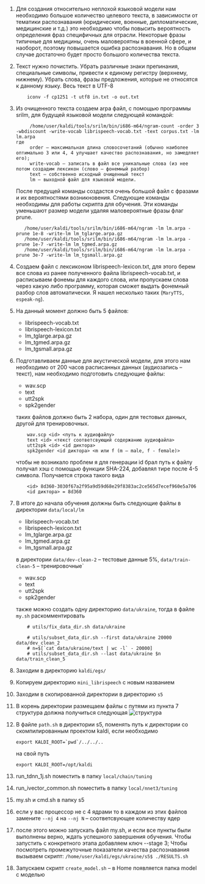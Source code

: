 1. Для создания относительно неплохой языковой модели нам необходимо большое количество целевого текста, в зависимости от тематики распознавания (юридические, военные, дипломатические, медицинские и т.д.) это необходимо чтобы повысить вероятность определения фраз специфичных для отрасли.
Некоторые фразы типичные для медицины, очень маловероятны в военной сфере, и наоборот, поэтому повышается ошибка распознавания.
Но в общем случае достаточно будет просто большого количества текста.

1. Текст нужно почистить. Убрать различные знаки препинания, специальные символы, привести к единому регистру (верхнему, нижнему). Убрать слова, фразы предложения, которые не относятся к данному языку. Весь текст в UTF-8 
    ```
        iconv -f cp1251 -t utf8 in.txt -o out.txt
    ```
   
1. Из очищенного текста создаем arpa файл, с помощью программы srilm, для будущей языковой модели следующей командой:

   ```
        /home/user/kaldi/tools/srilm/bin/i686-m64/ngram-count -order 3 -wbdiscount -write-vocab librispeech-vocab.txt -text corpus.txt -lm lm.arpa
   где
        order – максимальная длина словосочетаний (обычно наиболее оптимально 3 или 4, 4 улучшает качество распознавания, но замедляет его);
        write-vocab – записать в файл все уникальные слова (из нее потом создадим лексикон (слово – фонемный разбор)
        text – собственно исходный очищенный текст
        lm – выходной файл для языковой модели.
   ```

    После предущей команды создастся очень большой файл с фразами и их вероятностями возникновения. Следующие команды необходимы для работы скрипта для обучения. Эти команды уменьшают размер модели удаляя маловероятные фразы флаг prune.

    ```
       /home/user/kaldi/tools/srilm/bin/i686-m64/ngram -lm lm.arpa -prune 1e-8 -write-lm lm_tglarge.arpa.gz
       /home/user/kaldi/tools/srilm/bin/i686-m64/ngram -lm lm.arpa -prune 1e-7 -write-lm lm_tgmed.arpa.gz
       /home/user/kaldi/tools/srilm/bin/i686-m64/ngram -lm lm.arpa -prune 3e-7 -write-lm lm_tgsmall.arpa.gz
   ```

1. Создаем файл с лексиконом librispeech-lexicon.txt, для этого берем все слова из ранее полученного файла librispeech-vocab.txt, и расписываем фонемы для каждого слова, или пропускаем слова через какую либо программу, которая сможет выдать фонемный разбор слов автоматически. Я нашел несколько таких (`MaryTTS, espeak-ng`).

1. На данный момент должно быть 5 файлов:
    * librispeech-vocab.txt
    * librispeech-lexicon.txt
    * lm_tglarge.arpa.gz
    * lm_tgmed.arpa.gz
    * lm_tgsmall.arpa.gz
   
1. Подготавливаем данные для акустической модели, для этого нам необходимо от 200 часов расписанных данных (аудиозапись – текст), нам необходимо подготовить следующие файлы:

    * wav.scp
    * text
    * utt2spk
    * spk2gender
    
    таких файлов должно быть 2 набора, один для тестовых данных, другой для тренировочных.
    
    ```
        wav.scp <id> <путь к аудиофайлу>
        text <id> <текст соответсвующий содержанию аудиофайла>
        utt2spk <id> <id диктора>
        spk2gender <id диктора> <m или f (m – male, f - female)>
   ```
   
   чтобы не возникало проблем я для генерации id брал путь к файлу получал хэш с помощью функции SHA-224, добавлял тире после 4-5 символа.
   Получается строка такого вида
    ``` 
        <id> 8d360-3030f67a2f95a9d59d68e29f8383ac2ce565d7ecef960e5a706
        <id диктора> = 8d360
    ```
   
1. В итоге до начала обучения должны быть следующие файлы в директории `data/local/lm`

    * librispeech-vocab.txt
    * librispeech-lexicon.txt
    * lm_tglarge.arpa.gz
    * lm_tgmed.arpa.gz
    * lm_tgsmall.arpa.gz
    
    в директории `data/dev-clean-2` – тестовые данные 5%, `data/train-clean-5` – тренировочные`
    
    * wav.scp
    * text
    * utt2spk
    * spk2gender
    
    также можно создать одну директорию `data/ukraine`, тогда в файле `my.sh` раскомментировать 
    
    ```
        # utils/fix_data_dir.sh data/ukraine
       
        # utils/subset_data_dir.sh --first data/ukraine 20000 data/dev_clean_2
        # n=$[`cat data/ukraine/text | wc -l` - 20000]
        # utils/subset_data_dir.sh --last data/ukraine $n data/train_clean_5
   ```
    
1. Заходим в директорию `kaldi/egs/`

1. Копируем директорию `mini_librispeech` c новым названием

1. Заходим в скопированной директории в директорию `s5`

1. В корень директории размещаем файлы с путями из пункта 7 структура должна получиться следующая ![структура](structure.jpg)

1. В файле `path.sh` в директории s5, поменять путь к директории со скомпилированным проектом kaldi, если необходимо 
   
   ```export KALDI_ROOT=`pwd`/../../..```
   
   на свой путь
   
   ```export KALDI_ROOT=/opt/kaldi```
   
1. run_tdnn_1j.sh поместить в папку `local/chain/tuning`

1. run_ivector_common.sh поместить в папку `local/nnet3/tuning`

1. my.sh и cmd.sh в папку s5

1. если у вас процессор не с 4 ядрами то в каждом из этих файлов замените `--nj 4` на `--nj N` – соответсвующее количеству ядер

1. после этого можно запускать файл my.sh, и если все пункты были выполнены верно, ждать успешного завершения обучения. 
   Чтобы запустить с конкретного этапа добавляем ключ --stage 3; 
   Чтобы посмотреть промежуточные показатели качества распознавания вызываем скрипт:
   `/home/user/kaldi/egs/ukraine/s5$ ./RESULTS.sh `
   
1. Запускаем скрипт `create_model.sh` – в Home появляется папка model с моделью    